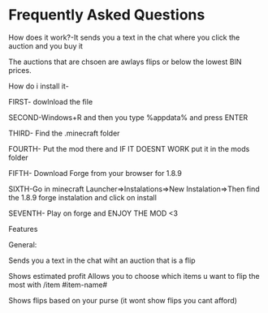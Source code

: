 # Frequently Asked Questions

How does it work?-It sends you a text in the chat where you click the auction and you buy it

The auctions that are chsoen are awlays flips or below the lowest BIN prices.

How do i install it- 

FIRST- dowlnload the file 

SECOND-Windows+R and then you type %appdata% and press ENTER

THIRD- Find the .minecraft folder

FOURTH- Put the mod there and IF IT DOESNT WORK put it in the mods folder

FIFTH- Download Forge from your browser for 1.8.9

SIXTH-Go in minecraft Launcher=>Instalations=>New Instalation=>Then find the 1.8.9 forge instalation and click on install

SEVENTH- Play on forge and ENJOY THE MOD <3


Features

General:

Sends you a text in the chat wiht an auction that is a flip

Shows estimated profit
Allows you to choose which items u want to flip the most with /item #item-name#

Shows flips based on your purse (it wont show flips you cant afford)
